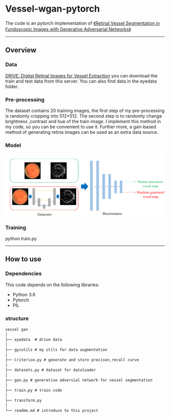 # Vessel-wgan-pytorch
The code is an pytorch implementation of [《Retinal Vessel Segmentation in Fundoscopic Images with Generative Adversarial Networks》](https://arxiv.org/abs/1706.09318)

---

## Overview

### Data

[DRIVE: Digital Retinal Images for Vessel Extraction](http://www.isi.uu.nl/Research/Databases/DRIVE/) you can download the train and test data from this server. You can also find data in the eyedata folder.

### Pre-processing

The dataset contains 20 training images, the first step of my pre-processing is randomly cropping into 512*512. The second step is to randomly change brightness ,contrast and hue of the train image. I implement this method in my code, so you can be convenient to use it. Further more, a gan-based method of generating retina images can be used as an extra data source. 

### Model

![](./readmeDisplay/1.PNG)

### Training

python train.py

---

## How to use

### Dependencies

This code depends on the following libraries:

* Python 3.6
* Pytorch
* PIL

### structure
```
vessel gan
│
├── eyedata  # drive data
│ 
├── gycutils # my utils for data augmentation
│ 
├── Criterion.py # generate and store precison,recall curve 
│ 
├── datasets.py # dataset for dataloader
│ 
├── gan.py # generative adversial network for vessel segmentation
│ 
├── train.py # train code
│
├── transform.py 
│
└── readme.md # introduce to this project
```



